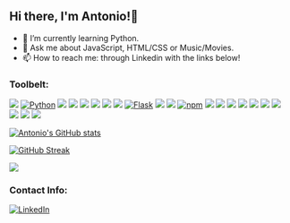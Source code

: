 
## Hi there, I'm Antonio!🤘      

- 🌱 I’m currently learning Python.
- 💬 Ask me about JavaScript, HTML/CSS or Music/Movies.
- 📫 How to reach me: through Linkedin with the links below!

### Toolbelt:   

<a href="https://developer.mozilla.org/en-US/docs/Web/JavaScript"><img src="https://img.shields.io/badge/-JAVASCRIPT-F7DF1E?logo=JavaScript&logoColor=333333" /></a>
<a href="https://www.python.org/"><img alt="Python" src="https://img.shields.io/badge/-PYTHON-3776AB?style=flat-square&logo=Python&logoColor=white&" /></a>
<a href="https://www.npmjs.com/package/express"><img src="https://img.shields.io/badge/-EXPRESS.JS-000000?logo=Express" /></a>
<a href="https://www.postgresql.org/"><img src="https://img.shields.io/badge/-PostgreSQL-336791?logo=PostgreSQL&logoColor=white" /></a>
<a href="https://reactjs.org/"><img src="https://img.shields.io/badge/-REACT-61DAFB?logo=React&logoColor=333333" /></a>
<a href="https://redux.js.org/"><img src="https://img.shields.io/badge/-REDUX-764ABC?logo=Redux" /></a>
<a href="https://sequelize.org/" class="icon"><img src="https://img.shields.io/badge/-SEQUELIZE-039BE5?logo=Sequelize&logoColor=white" /></a>
<a href="https://pugjs.org/api/getting-started.html" class="icon"><img src="https://img.shields.io/badge/-PUG-a86454?logo=PUG&logoColor=white" /></a>
<a href="https://flask.palletsprojects.com/en/1.1.x/"><img alt="Flask" src="https://img.shields.io/badge/-FLASK-000000?style=flat-square&logo=Flask&logoColor=white" /></a>
<a href="https://developer.mozilla.org/en-US/docs/Web/CSS"><img src="https://img.shields.io/badge/-CSS3-1572B6?logo=CSS3" /></a>
<a href="https://developer.mozilla.org/en-US/docs/Web/HTML"><img src="https://img.shields.io/badge/-HTML5-E34F26?logo=HTML5&logoColor=ffffff" /></a>
<a href="https://www.npmjs.com/"><img alt="npm" src="https://img.shields.io/badge/-NPM-CB3837?style=flat-square&logo=npm&logoColor=white" /></a> 
<a href="https://www.sqlalchemy.org/" class="icon"><img src="https://img.shields.io/badge/-SQLALCHEMY-maroon?logo=SQLAlchemy&logoColor=ffffff" /></a>
<a href="https://www.docker.com/" class="icon"><img src="https://img.shields.io/badge/-DOCKER-lightblue?logo=Docker&logoColor=ffffff" /></a>
<a href="https://www.heroku.com/home" class="icon"><img src="https://img.shields.io/badge/-HEROKU-764ABC?logo=HEROKU&logoColor=ffffff" /></a>
<a href="https://mochajs.org" class="icon"><img src="https://img.shields.io/badge/-MOCHA-c29d7f?logo=Mocha&logoColor=ffffff" /></a>
<a href="https://www.postman.com/" class="icon"><img src="https://img.shields.io/badge/-POSTMAN-orange?logo=Postman&logoColor=ffffff" /></a>
<a href="https://www.electronjs.org/apps/postbird" class="icon"><img src="https://img.shields.io/badge/-POSTBIRD-orange?logo=Postbird&logoColor=ffffff" /></a>
<a href="https://ubuntu.com/" class="icon"><img src="https://img.shields.io/badge/-UBUNTU-red?logo=Ubuntu&logoColor=ffffff" /></a>
<a href="https://git-scm.com/" class="icon"><img src="https://img.shields.io/badge/-GIT-c29d7f?logo=Git&logoColor=ffffff" /></a>
<a href="https://jinja.palletsprojects.com/en/3.0.x/" class="icon"><img src="https://img.shields.io/badge/-JINJA-white?logo=Jinja&logoColor=red" /></a>
<a href="https://code.visualstudio.com/" class="icon"><img src="https://img.shields.io/badge/-VSCODE-gray?logo=vscode&logoColor=ffffff" /></a>





[![Antonio's GitHub stats](https://github-readme-stats.vercel.app/api?username=D3vila&count_private=true&theme=dark)](https://github.com/D3vila)

[![GitHub Streak](https://github-readme-streak-stats.herokuapp.com/?user=D3vila&theme=dark)](https://github.com/D3vila)

[![](https://github-readme-stats.vercel.app/api/top-langs?username=D3vila&show_icons=true&locale=en&layout=compact&theme=dark)](https://github.com/D3vila)

### Contact Info:
<p> 
<a href="https://www.linkedin.com/in/antonio-davila-olivares-843856212/"><img src="https://img.shields.io/badge/linkedin-%230077B5.svg?&style=for-the-badge&logo=linkedin&logoColor=white" alt="LinkedIn" /></a>&nbsp; 


<!--
**D3vila/D3vila** is a ✨ _special_ ✨ repository because its `README.md` (this file) appears on your GitHub profile.

Here are some ideas to get you started:

- 🔭 I’m currently working on ...
- 🌱 I’m currently learning ...
- 👯 I’m looking to collaborate on ...
- 🤔 I’m looking for help with ...
- 💬 Ask me about ...
- 📫 How to reach me: ...
- 😄 Pronouns: ...
- ⚡ Fun fact: ...


<a href="https://github.com/AnthonyCost">
  <img height="200em" src="https://github-readme-stats.vercel.app/api?username=AnthonyCost&theme=radical&show_icons=true&hide_border=true&count_private=true" />
  <img height="200em" src="https://github-readme-stats.vercel.app/api/top-langs/?username=AnthonyCost&theme=radical&layout=compact&hide_border=true&count_private=true" />
</a>
-->
